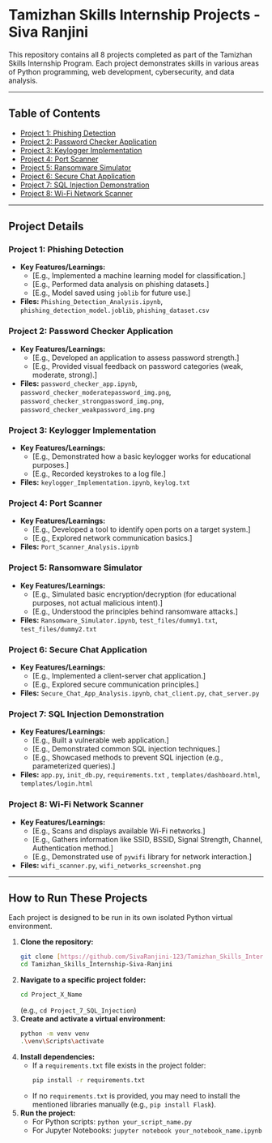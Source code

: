 # Tamizhan Skills Internship Projects - Siva Ranjini

This repository contains all 8 projects completed as part of the Tamizhan Skills Internship Program. Each project demonstrates skills in various areas of Python programming, web development, cybersecurity, and data analysis.

---

## Table of Contents

* [Project 1: Phishing Detection](#project-1-phishing-detection)
* [Project 2: Password Checker Application](#project-2-password-checker-application)
* [Project 3: Keylogger Implementation](#project-3-keylogger-implementation)
* [Project 4: Port Scanner](#project-4-port-scanner)
* [Project 5: Ransomware Simulator](#project-5-ransomware-simulator)
* [Project 6: Secure Chat Application](#project-6-secure-chat-application)
* [Project 7: SQL Injection Demonstration](#project-7-sql-injection-demonstration)
* [Project 8: Wi-Fi Network Scanner](#project-8-wi-fi-network-scanner)

---

## Project Details

### Project 1: Phishing Detection
* **Key Features/Learnings:**
    * [E.g., Implemented a machine learning model for classification.]
    * [E.g., Performed data analysis on phishing datasets.]
    * [E.g., Model saved using `joblib` for future use.]
* **Files:** `Phishing_Detection_Analysis.ipynb`, `phishing_detection_model.joblib`, `phishing_dataset.csv`

### Project 2: Password Checker Application
* **Key Features/Learnings:**
    * [E.g., Developed an application to assess password strength.]
    * [E.g., Provided visual feedback on password categories (weak, moderate, strong).]
* **Files:** `password_checker_app.ipynb`, `password_checker_moderatepassword_img.png`, `password_checker_strongpassword_img.png`, `password_checker_weakpassword_img.png`

### Project 3: Keylogger Implementation
* **Key Features/Learnings:**
    * [E.g., Demonstrated how a basic keylogger works for educational purposes.]
    * [E.g., Recorded keystrokes to a log file.]
* **Files:** `keylogger_Implementation.ipynb`, `keylog.txt`

### Project 4: Port Scanner
* **Key Features/Learnings:**
    * [E.g., Developed a tool to identify open ports on a target system.]
    * [E.g., Explored network communication basics.]
* **Files:**  `Port_Scanner_Analysis.ipynb`

### Project 5: Ransomware Simulator
* **Key Features/Learnings:**
    * [E.g., Simulated basic encryption/decryption (for educational purposes, not actual malicious intent).]
    * [E.g., Understood the principles behind ransomware attacks.]
* **Files:** `Ransomware_Simulator.ipynb`, `test_files/dummy1.txt`, `test_files/dummy2.txt`

### Project 6: Secure Chat Application
* **Key Features/Learnings:**
    * [E.g., Implemented a client-server chat application.]
    * [E.g., Explored secure communication principles.]
* **Files:**  `Secure_Chat_App_Analysis.ipynb`, `chat_client.py`, `chat_server.py`

### Project 7: SQL Injection Demonstration
* **Key Features/Learnings:**
    * [E.g., Built a vulnerable web application.]
    * [E.g., Demonstrated common SQL injection techniques.]
    * [E.g., Showcased methods to prevent SQL injection (e.g., parameterized queries).]
* **Files:** `app.py`, `init_db.py`, `requirements.txt` , `templates/dashboard.html`, `templates/login.html`

### Project 8: Wi-Fi Network Scanner
* **Key Features/Learnings:**
    * [E.g., Scans and displays available Wi-Fi networks.]
    * [E.g., Gathers information like SSID, BSSID, Signal Strength, Channel, Authentication method.]
    * [E.g., Demonstrated use of `pywifi` library for network interaction.]
* **Files:** `wifi_scanner.py`, `wifi_networks_screenshot.png`

---

## How to Run These Projects

Each project is designed to be run in its own isolated Python virtual environment.

1.  **Clone the repository:**
    ```bash
    git clone [https://github.com/SivaRanjini-123/Tamizhan_Skills_Internship-Siva-Ranjini.git](https://github.com/SivaRanjini-123/Tamizhan_Skills_Internship-Siva-Ranjini.git)
    cd Tamizhan_Skills_Internship-Siva-Ranjini
    ```
2.  **Navigate to a specific project folder:**
    ```bash
    cd Project_X_Name
    ```
    (e.g., `cd Project_7_SQL_Injection`)
3.  **Create and activate a virtual environment:**
    ```bash
    python -m venv venv
    .\venv\Scripts\activate
    ```
4.  **Install dependencies:**
    * If a `requirements.txt` file exists in the project folder:
        ```bash
        pip install -r requirements.txt
        ```
    * If no `requirements.txt` is provided, you may need to install the mentioned libraries manually (e.g., `pip install Flask`).
5.  **Run the project:**
    * For Python scripts: `python your_script_name.py`
    * For Jupyter Notebooks: `jupyter notebook your_notebook_name.ipynb`

